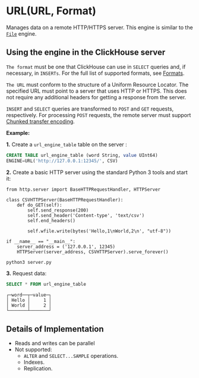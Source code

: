 <a name="table_engines-url"></a>

# URL(URL, Format)

Manages data on a remote HTTP/HTTPS server. This engine is similar
to the [`File`](./file.md#) engine.

## Using the engine in the ClickHouse server

`The format` must be one that ClickHouse can use in
`SELECT` queries and, if necessary, in `INSERTs`. For the full list of supported formats, see
[Formats](../../interfaces/formats.md#formats).

`The URL` must conform to the structure of a Uniform Resource Locator. The specified URL must point to a server
that uses HTTP or HTTPS. This does not require any
additional headers for getting a response from the server.

`INSERT` and `SELECT` queries are transformed to `POST` and `GET` requests,
respectively. For processing `POST` requests, the remote server must support
[Chunked transfer encoding](https://en.wikipedia.org/wiki/Chunked_transfer_encoding).

**Example:**

**1.** Create a `url_engine_table` table on the server :

```sql
CREATE TABLE url_engine_table (word String, value UInt64)
ENGINE=URL('http://127.0.0.1:12345/', CSV)
```

**2.** Create a basic HTTP server using the standard Python 3 tools and
start it:

```python3
from http.server import BaseHTTPRequestHandler, HTTPServer

class CSVHTTPServer(BaseHTTPRequestHandler):
    def do_GET(self):
        self.send_response(200)
        self.send_header('Content-type', 'text/csv')
        self.end_headers()

        self.wfile.write(bytes('Hello,1\nWorld,2\n', "utf-8"))

if __name__ == "__main__":
    server_address = ('127.0.0.1', 12345)
    HTTPServer(server_address, CSVHTTPServer).serve_forever()
```

```bash
python3 server.py
```

**3.** Request data:

```sql
SELECT * FROM url_engine_table
```

```text
┌─word──┬─value─┐
│ Hello │     1 │
│ World │     2 │
└───────┴───────┘
```

## Details of Implementation

- Reads and writes can be parallel
- Not supported:
    - `ALTER` and `SELECT...SAMPLE` operations.
    - Indexes.
    - Replication.

